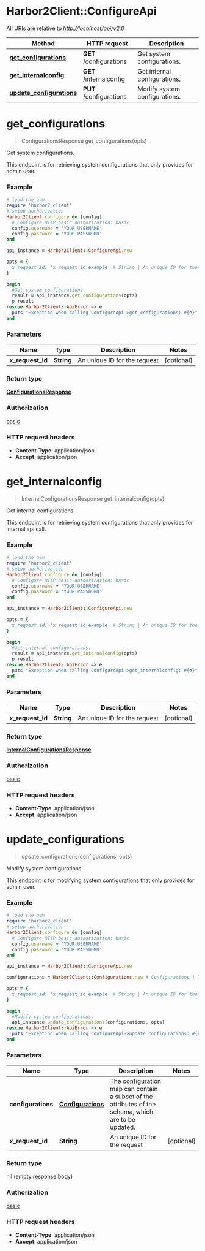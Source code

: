 # Harbor2Client::ConfigureApi

All URIs are relative to *http://localhost/api/v2.0*

Method | HTTP request | Description
------------- | ------------- | -------------
[**get_configurations**](ConfigureApi.md#get_configurations) | **GET** /configurations | Get system configurations.
[**get_internalconfig**](ConfigureApi.md#get_internalconfig) | **GET** /internalconfig | Get internal configurations.
[**update_configurations**](ConfigureApi.md#update_configurations) | **PUT** /configurations | Modify system configurations.


# **get_configurations**
> ConfigurationsResponse get_configurations(opts)

Get system configurations.

This endpoint is for retrieving system configurations that only provides for admin user. 

### Example
```ruby
# load the gem
require 'harbor2_client'
# setup authorization
Harbor2Client.configure do |config|
  # Configure HTTP basic authorization: basic
  config.username = 'YOUR USERNAME'
  config.password = 'YOUR PASSWORD'
end

api_instance = Harbor2Client::ConfigureApi.new

opts = { 
  x_request_id: 'x_request_id_example' # String | An unique ID for the request
}

begin
  #Get system configurations.
  result = api_instance.get_configurations(opts)
  p result
rescue Harbor2Client::ApiError => e
  puts "Exception when calling ConfigureApi->get_configurations: #{e}"
end
```

### Parameters

Name | Type | Description  | Notes
------------- | ------------- | ------------- | -------------
 **x_request_id** | **String**| An unique ID for the request | [optional] 

### Return type

[**ConfigurationsResponse**](ConfigurationsResponse.md)

### Authorization

[basic](../README.md#basic)

### HTTP request headers

 - **Content-Type**: application/json
 - **Accept**: application/json



# **get_internalconfig**
> InternalConfigurationsResponse get_internalconfig(opts)

Get internal configurations.

This endpoint is for retrieving system configurations that only provides for internal api call. 

### Example
```ruby
# load the gem
require 'harbor2_client'
# setup authorization
Harbor2Client.configure do |config|
  # Configure HTTP basic authorization: basic
  config.username = 'YOUR USERNAME'
  config.password = 'YOUR PASSWORD'
end

api_instance = Harbor2Client::ConfigureApi.new

opts = { 
  x_request_id: 'x_request_id_example' # String | An unique ID for the request
}

begin
  #Get internal configurations.
  result = api_instance.get_internalconfig(opts)
  p result
rescue Harbor2Client::ApiError => e
  puts "Exception when calling ConfigureApi->get_internalconfig: #{e}"
end
```

### Parameters

Name | Type | Description  | Notes
------------- | ------------- | ------------- | -------------
 **x_request_id** | **String**| An unique ID for the request | [optional] 

### Return type

[**InternalConfigurationsResponse**](InternalConfigurationsResponse.md)

### Authorization

[basic](../README.md#basic)

### HTTP request headers

 - **Content-Type**: application/json
 - **Accept**: application/json



# **update_configurations**
> update_configurations(configurations, opts)

Modify system configurations.

This endpoint is for modifying system configurations that only provides for admin user. 

### Example
```ruby
# load the gem
require 'harbor2_client'
# setup authorization
Harbor2Client.configure do |config|
  # Configure HTTP basic authorization: basic
  config.username = 'YOUR USERNAME'
  config.password = 'YOUR PASSWORD'
end

api_instance = Harbor2Client::ConfigureApi.new

configurations = Harbor2Client::Configurations.new # Configurations | The configuration map can contain a subset of the attributes of the schema, which are to be updated.

opts = { 
  x_request_id: 'x_request_id_example' # String | An unique ID for the request
}

begin
  #Modify system configurations.
  api_instance.update_configurations(configurations, opts)
rescue Harbor2Client::ApiError => e
  puts "Exception when calling ConfigureApi->update_configurations: #{e}"
end
```

### Parameters

Name | Type | Description  | Notes
------------- | ------------- | ------------- | -------------
 **configurations** | [**Configurations**](Configurations.md)| The configuration map can contain a subset of the attributes of the schema, which are to be updated. | 
 **x_request_id** | **String**| An unique ID for the request | [optional] 

### Return type

nil (empty response body)

### Authorization

[basic](../README.md#basic)

### HTTP request headers

 - **Content-Type**: application/json
 - **Accept**: application/json



